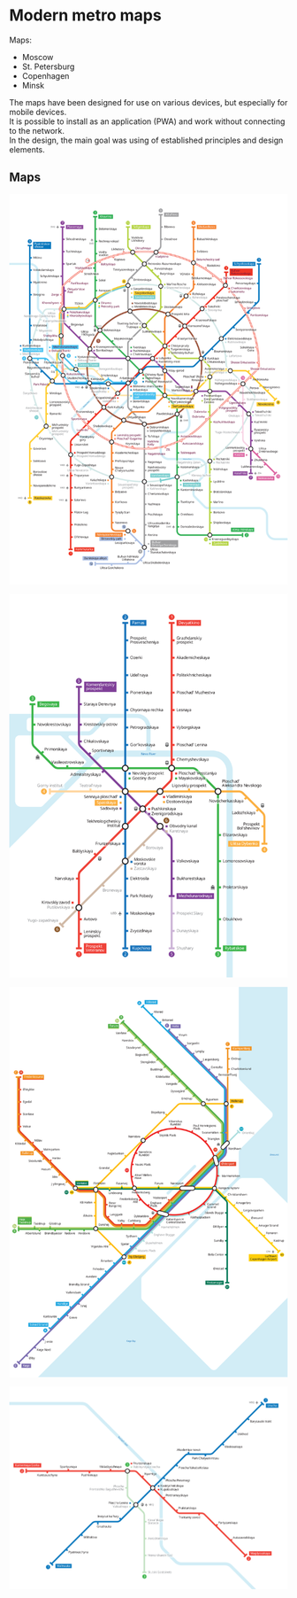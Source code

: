 Modern metro maps
=================

Maps:

* Moscow
* St. Petersburg
* Copenhagen
* Minsk

The maps have been designed for use on various devices, but especially for mobile devices.  
It is possible to install as an application (PWA) and work without connecting to the network.  
In the design, the main goal was using of established principles and design elements. 

Maps
----

![Moscow Metro map](./img/msk-en.svg)

![Saint Petersburg Metro map](./img/spb-en.svg)

![Copenhagen Metro and S-train map](./img/cph-en.svg)

![Minsk Metro map](./img/mnk-en.svg)
